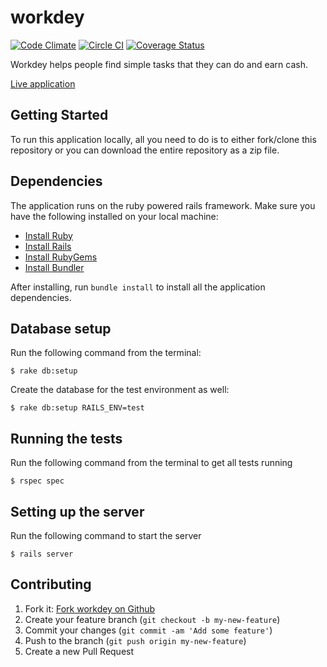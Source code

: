 # workdey

[![Code Climate](https://codeclimate.com/github/andela/workdey/badges/gpa.svg)](https://codeclimate.com/github/andela/workdey) [![Circle CI](https://circleci.com/gh/andela/workdey.svg?style=svg)](https://circleci.com/gh/andela/workdey) [![Coverage Status](https://coveralls.io/repos/github/andela/workdey/badge.svg?branch=master)](https://coveralls.io/github/andela/workdey?branch=master)


Workdey helps people find simple tasks that they can do and earn cash.

[Live application](https://workdey-staging.herokuapp.com)

## Getting Started

To run this application locally, all you need to do is to either fork/clone this repository or you can download the entire repository as a zip file.

## Dependencies

The application runs on the ruby powered rails framework. Make sure you have the following installed on your local machine:

* [Install Ruby](http://www.ruby-lang.org)
* [Install Rails](http://rubyonrails.org)
* [Install RubyGems](https://rubygems.org/pages/download)
* [Install Bundler](http://bundler.io/)

After installing, run `bundle install` to install all the application dependencies.

## Database setup

Run the following command from the terminal:

```shell
$ rake db:setup
```

Create the database for the test environment as well:

```shell
$ rake db:setup RAILS_ENV=test
```

## Running the tests

Run the following command from the terminal to get all tests running

```shell
$ rspec spec
```

## Setting up the server

Run the following command to start the server

```shell
$ rails server
```

## Contributing

1. Fork it: [Fork workdey on Github](https://github.com/andela/workdey/fork)
2. Create your feature branch (`git checkout -b my-new-feature`)
3. Commit your changes (`git commit -am 'Add some feature'`)
4. Push to the branch (`git push origin my-new-feature`)
5. Create a new Pull Request
